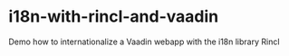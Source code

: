 # i18n-with-rincl-and-vaadin
Demo how to internationalize a Vaadin webapp with the i18n library Rincl
